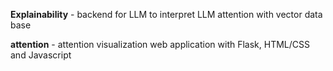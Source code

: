 **Explainability** - backend for LLM to interpret LLM attention with vector data base 

**attention** - attention visualization web application with Flask, HTML/CSS and Javascript
